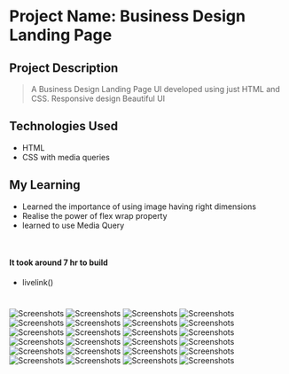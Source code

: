 
# Project Name: Business Design Landing Page

## Project Description

> A  Business Design Landing Page UI developed using just HTML and CSS.
> Responsive design
> Beautiful UI

## Technologies Used
 - HTML 
 - CSS with media queries

## My Learning
- Learned the importance of using image having right dimensions
- Realise the power of flex wrap property
- learned to use Media Query

<br>

#### It took around 7 hr to build 
 - livelink()

# 
![Screenshots](/assets/thumbnail.PNG)
![Screenshots](/assets/thumbnail2.PNG)
![Screenshots](/assets/thumbnail3.PNG)
![Screenshots](/assets/thumbnail4.PNG)
![Screenshots](/assets/thumbnail5.PNG)
![Screenshots](/assets/thumbnail6.PNG)
![Screenshots](/assets/thumbnail7.PNG)
![Screenshots](/assets/thumbnail8.PNG)
![Screenshots](/assets/thumbnail9.PNG)
![Screenshots](/assets/thumbnail10.PNG)
![Screenshots](/assets/thumbnail11.PNG)
![Screenshots](/assets/thumbnail12.PNG)
![Screenshots](/assets/thumbnail13.PNG)
![Screenshots](/assets/thumbnail14.PNG)
![Screenshots](/assets/thumbnail15.PNG)
![Screenshots](/assets/thumbnail16.PNG)
![Screenshots](/assets/thumbnail17.PNG)
![Screenshots](/assets/thumbnail18.PNG)
![Screenshots](/assets/thumbnail19.PNG)
![Screenshots](/assets/thumbnail20.PNG)
![Screenshots](/assets/thumbnail21.PNG)
![Screenshots](/assets/thumbnail22.PNG)
![Screenshots](/assets/thumbnail23.PNG)
![Screenshots](/assets/thumbnail24.PNG)